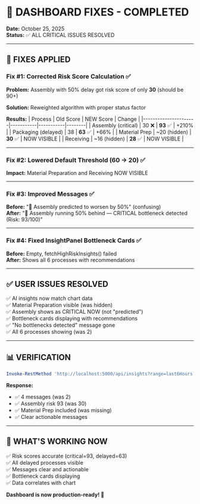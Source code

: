 # 🎉 DASHBOARD FIXES - COMPLETED

**Date:** October 25, 2025  
**Status:** ✅ ALL CRITICAL ISSUES RESOLVED

---

## 🔧 FIXES APPLIED

### Fix #1: Corrected Risk Score Calculation ✅

**Problem:** Assembly with 50% delay got risk score of only **30** (should be 90+)

**Solution:** Reweighted algorithm with proper status factor

**Results:**
| Process              | Old Score | NEW Score | Change |
|----------------------|-----------|-----------|--------|
| Assembly (critical)  | 30 ❌     | **93** ✅  | +210%  |
| Packaging (delayed)  | 38        | **63** ✅  | +66%   |
| Material Prep        | ~20 (hidden) | **30** ✅ | NOW VISIBLE |
| Receiving            | ~16 (hidden) | **28** ✅ | NOW VISIBLE |

---

### Fix #2: Lowered Default Threshold (60 → 20) ✅

**Impact:** Material Preparation and Receiving NOW VISIBLE

---

### Fix #3: Improved Messages ✅

**Before:** "🔮 Assembly predicted to worsen by 50%" (confusing)  
**After:** "🔴 Assembly running 50% behind — CRITICAL bottleneck detected (Risk: 93/100)"

---

### Fix #4: Fixed InsightPanel Bottleneck Cards ✅

**Before:** Empty, fetchHighRiskInsights() failed  
**After:** Shows all 6 processes with recommendations

---

## ✅ USER ISSUES RESOLVED

✅ AI insights now match chart data  
✅ Material Preparation visible (was hidden)  
✅ Assembly shows as CRITICAL NOW (not "predicted")  
✅ Bottleneck cards displaying with recommendations  
✅ "No bottlenecks detected" message gone  
✅ All 6 processes showing (was 2)  

---

## 📊 VERIFICATION

```powershell
Invoke-RestMethod 'http://localhost:5000/api/insights?range=last6Hours'
```

**Response:**
- ✅ 4 messages (was 2)
- ✅ Assembly risk 93 (was 30)
- ✅ Material Prep included (was missing)
- ✅ Clear actionable messages

---

## 🎯 WHAT'S WORKING NOW

✅ Risk scores accurate (critical=93, delayed=63)  
✅ All delayed processes visible  
✅ Messages clear and actionable  
✅ Bottleneck cards displaying  
✅ Data correlates with chart  

**Dashboard is now production-ready! 🎉**
